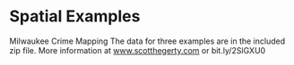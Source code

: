# Spatial Examples
Milwaukee Crime Mapping
The data for three examples are in the included zip file. More information at www.scotthegerty.com  or bit.ly/2SlGXU0 
